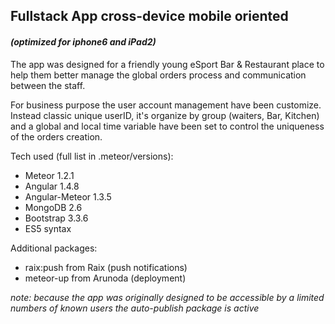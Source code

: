 ## Fullstack App cross-device mobile oriented </br>
#### *(optimized for iphone6 and iPad2)*

The app was designed for a friendly young eSport Bar & Restaurant place to help them better manage the global orders process and communication between the staff.

For business purpose the user account management have been customize. Instead classic unique userID, it's organize by group (waiters, Bar, Kitchen) and a global and local time variable have been set to control the uniqueness of the orders creation.

Tech used (full list in .meteor/versions):
- Meteor 1.2.1
- Angular 1.4.8
- Angular-Meteor 1.3.5
- MongoDB 2.6
- Bootstrap 3.3.6
- ES5 syntax

Additional packages:
- raix:push from Raix (push notifications)
- meteor-up from Arunoda (deployment)

*note: because the app was originally designed to be accessible by a limited numbers of known users the auto-publish package is active*
